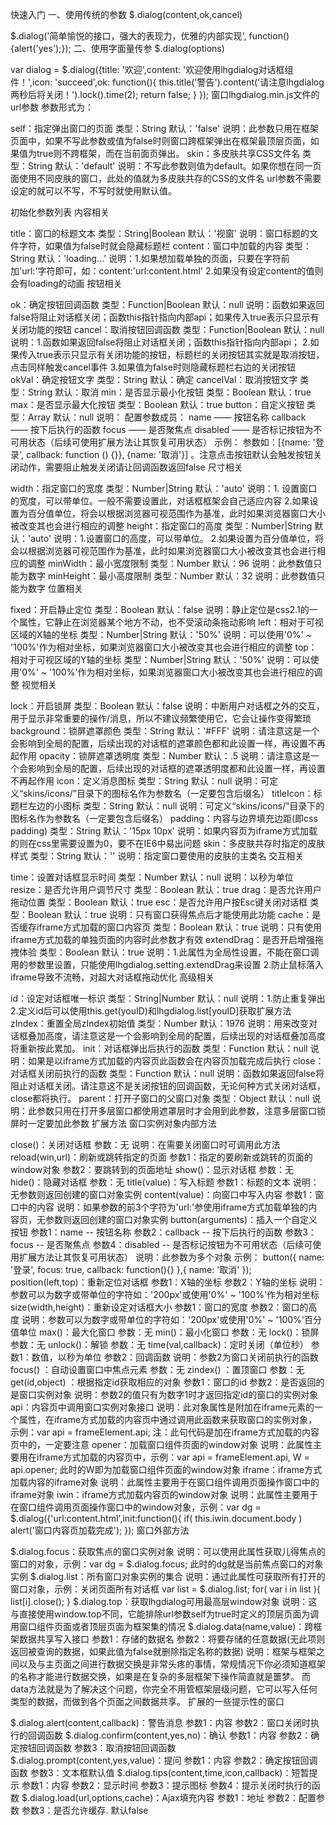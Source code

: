 快速入门
一、使用传统的参数
$.dialog(content,ok,cancel)

$.dialog('简单愉悦的接口，强大的表现力，优雅的内部实现', function(){alert('yes');});
二、使用字面量传参
$.dialog(options)

var dialog = $.dialog({title: '欢迎',content: '欢迎使用lhgdialog对话框组件！',icon: 'succeed',ok: function(){
        this.title('警告').content('请注意lhgdialog两秒后将关闭！').lock().time(2);
        return false;
    }
});
窗口lhgdialog.min.js文件的url参数
参数形式为：<script type="text/javascript" src="lhgdialog.min.js?self=true&skin=chrome"></script>

self：指定弹出窗口的页面
类型：String
默认：'false'
说明：此参数只用在框架页面中，如果不写此参数或值为false时则窗口跨框架弹出在框架最顶层页面，如果值为true则不跨框架，而在当前面页弹出。
skin：多皮肤共享CSS文件名
类型：String
默认：'default'
说明：不写此参数则值为default。如果你想在同一页面使用不同皮肤的窗口，此处的值就为多皮肤共存的CSS的文件名
url参数不需要设定的就可以不写，不写时就使用默认值。

初始化参数列表
内容相关

title：窗口的标题文本
类型：String|Boolean
默认：'视窗'
说明：窗口标题的文件字符，如果值为false时就会隐藏标题栏
content：窗口中加载的内容
类型：String
默认：'loading...'
说明：1.如果想加载单独的页面，只要在字符前加'url:'字符即可，如：content:'url:content.html'
     2.如果没有设定content的值则会有loading的动画
按钮相关

ok：确定按钮回调函数
类型：Function|Boolean
默认：null
说明：函数如果返回false将阻止对话框关闭；函数this指针指向内部api；如果传入true表示只显示有关闭功能的按钮
cancel：取消按钮回调函数
类型：Function|Boolean
默认：null
说明：1.函数如果返回false将阻止对话框关闭；函数this指针指向内部api；
     2.如果传入true表示只显示有关闭功能的按钮，标题栏的关闭按钮其实就是取消按钮，点击同样触发cancel事件
     3.如果值为false时则隐藏标题栏右边的关闭按钮
okVal：确定按钮文字
类型：String
默认：确定
cancelVal：取消按钮文字
类型：String
默认：取消
min：是否显示最小化按钮
类型：Boolean
默认：true
max：是否显示最大化按钮
类型：Boolean
默认：true
button：自定义按钮
类型：Array
默认：null
说明：
配置参数成员：
name —— 按钮名称
callback —— 按下后执行的函数
focus —— 是否聚焦点
disabled —— 是否标记按钮为不可用状态（后续可使用扩展方法让其恢复可用状态）
示例：
参数如：[{name: '登录', callback: function () {}}, {name: '取消'}] 。注意点击按钮默认会触发按钮关闭动作，需要阻止触发关闭请让回调函数返回false
尺寸相关

width：指定窗口的宽度
类型：Number|String
默认：'auto'
说明：1. 设置窗口的宽度，可以带单位。一般不需要设置此，对话框框架会自己适应内容
     2.如果设置为百分值单位，将会以根据浏览器可视范围作为基准，此时如果浏览器窗口大小被改变其也会进行相应的调整
height：指定窗口的高度
类型：Number|String
默认：'auto'
说明：1.设置窗口的高度，可以带单位。
     2.如果设置为百分值单位，将会以根据浏览器可视范围作为基准，此时如果浏览器窗口大小被改变其也会进行相应的调整
minWidth：最小宽度限制
类型：Number
默认：96
说明：此参数值只能为数字
minHeight：最小高度限制
类型：Number
默认：32
说明：此参数值只能为数字
位置相关

fixed：开启静止定位
类型：Boolean
默认：false
说明：静止定位是css2.1的一个属性，它静止在浏览器某个地方不动，也不受滚动条拖动影响
left：相对于可视区域的X轴的坐标
类型：Number|String
默认：'50%'
说明：可以使用'0%' ~ '100%'作为相对坐标，如果浏览器窗口大小被改变其也会进行相应的调整
top：相对于可视区域的Y轴的坐标
类型：Number|String
默认：'50%'
说明：可以使用'0%' ~ '100%'作为相对坐标，如果浏览器窗口大小被改变其也会进行相应的调整
视觉相关

lock：开启锁屏
类型：Boolean
默认：false
说明：中断用户对话框之外的交互，用于显示非常重要的操作/消息，所以不建议频繁使用它，它会让操作变得繁琐
background：锁屏遮罩颜色
类型：String
默认：'#FFF'
说明：请注意这是一个会影响到全局的配置，后续出现的对话框的遮罩颜色都和此设置一样，再设置不再起作用
opacity：锁屏遮罩透明度
类型：Number
默认：.5
说明：请注意这是一个会影响到全局的配置，后续出现的对话框的遮罩透明度都和此设置一样，再设置不再起作用
icon：定义消息图标
类型：String
默认：null
说明：可定义“skins/icons/”目录下的图标名作为参数名（一定要包含后缀名）
titleIcon：标题栏左边的小图标
类型：String
默认：null
说明：可定义“skins/icons/”目录下的图标名作为参数名（一定要包含后缀名）
padding：内容与边界填充边距(即css padding)
类型：String
默认：'15px 10px'
说明：如果内容页为iframe方式加载的则在css里需要设置为0，要不在IE6中易出问题
skin：多皮肤共存时指定的皮肤样式
类型：String
默认：''
说明：指定窗口要使用的皮肤的主类名
交互相关

time：设置对话框显示时间
类型：Number
默认：null
说明：以秒为单位
resize：是否允许用户调节尺寸
类型：Boolean
默认：true
drag：是否允许用户拖动位置
类型：Boolean
默认：true
esc：是否允许用户按Esc键关闭对话框
类型：Boolean
默认：true
说明：只有窗口获得焦点后才能使用此功能
cache：是否缓存iframe方式加载的窗口内容页
类型：Boolean
默认：true
说明：只有使用iframe方式加载的单独页面的内容时此参数才有效
extendDrag：是否开启增强拖拽体验
类型：Boolean
默认：true
说明：1.此属性为全局性设置，不能在窗口调用的参数里设置，只能使用lhgdialog.setting.extendDrag来设置
     2.防止鼠标落入iframe导致不流畅，对超大对话框拖动优化
高级相关

id：设定对话框唯一标识
类型：String|Number
默认：null
说明：1.防止重复弹出
     2.定义id后可以使用this.get(youID)和lhgdialog.list[youID]获取扩展方法
zIndex：重置全局zIndex初始值
类型：Number
默认：1976
说明：用来改变对话框叠加高度，请注意这是一个会影响到全局的配置，后续出现的对话框叠加高度将重新按此累加。
init：对话框弹出后执行的函数
类型：Function
默认：null
说明：如果是以iframe方式加载的内容页此函数会在内容页加载完成后执行
close：对话框关闭前执行的函数
类型：Function
默认：null
说明：函数如果返回false将阻止对话框关闭。请注意这不是关闭按钮的回调函数，无论何种方式关闭对话框，close都将执行。
parent：打开子窗口的父窗口对象
类型：Object
默认：null
说明：此参数只用在打开多层窗口都使用遮罩层时才会用到此参数，注意多层窗口锁屏时一定要加此参数
扩展方法
窗口实例对象内部方法

close()：关闭对话框
参数：无
说明：在需要关闭窗口时可调用此方法
reload(win,url)：刷新或跳转指定的页面
参数1：指定的要刷新或跳转的页面的window对象
参数2：要跳转到的页面地址
show()：显示对话框
参数：无
hide()：隐藏对话框
参数：无
title(value)：写入标题
参数1：标题的文本
说明：无参数则返回创建的窗口对象实例
content(value)：向窗口中写入内容
参数1：窗口中的内容
说明：如果参数的前3个字符为'url:'参使用iframe方式加载单独的内容页，无参数则返回创建的窗口对象实例
button(arguments)：插入一个自定义按钮
参数1：name -- 按钮名称
参数2：callback -- 按下后执行的函数
参数3：focus -- 是否聚焦点
参数4：disabled -- 是否标记按钮为不可用状态（后续可使用扩展方法让其恢复可用状态）
说明：此参数为多个对象
示例：
button({
    name: '登录',
    focus: true,
    callback: function(){}
},{
    name: '取消'
});
position(left,top)：重新定位对话框
参数1：X轴的坐标
参数2：Y轴的坐标
说明：参数可以为数字或带单位的字符如：'200px'或使用'0%' ~ '100%'作为相对坐标
size(width,height)：重新设定对话框大小
参数1：窗口的宽度
参数2：窗口的高度
说明：参数可以为数字或带单位的字符如：'200px'或使用'0%' ~ '100%'百分值单位
max()：最大化窗口
参数：无
min()：最小化窗口
参数：无
lock()：锁屏
参数：无
unlock()：解锁
参数：无
time(val,callback)：定时关闭（单位秒）
参数1：数值，以秒为单位
参数2：回调函数
说明：参数2为窗口关闭前执行的函数
focus() ：自动设置窗口中焦点元素
参数：无
zindex() ：置顶窗口
参数：无
get(id,object) ：根据指定id获取相应的对象
参数1：窗口的id
参数2：是否返回的是窗口实例对象
说明：参数2的值只有为数字1时才返回指定id的窗口的实例对象
api：内容页中调用窗口实例对象接口
说明：此对象属性是附加在iframe元素的一个属性，在iframe方式加载的内容页中通过调用此函数来获取窗口的实例对象，示例：var api = frameElement.api; 注：此句代码是加在iframe方式加载的内容页中的，一定要注意
opener：加载窗口组件页面的window对象
说明：此属性主要用在iframe方式加载的内容页中，示例：var api = frameElement.api, W = api.opener; 此时的W即为加载窗口组件页面的window对象
iframe：iframe方式加载内容的iframe对象
说明：此属性主要用于在窗口组件调用页面操作窗口中的iframe对象
iwin：iframe方式加载内容页的window对象
说明：此属性主要用于在窗口组件调用页面操作窗口中的window对象，示例：var dg = $.dialog({'url:content.html',init:function(){ if( this.iwin.document.body ) alert('窗口内容页加载完成'); });
窗口外部方法

$.dialog.focus：获取焦点的窗口实例对象
说明：可以使用此属性获取儿得焦点的窗口的对象，示例：var dg = $.dialog.focus; 此时的dg就是当前焦点窗口的对象实例
$.dialog.list：所有窗口对象实例的集合
说明：通过此属性可获取所有打开的窗口对象，示例：关闭页面所有对话框
var list = $.dialog.list;
for( var i in list ){
    list[i].close();
}
$.dialog.top：获取lhgdialog可用最高层window对象
说明：这与直接使用window.top不同，它能排除url参数self为true时定义的顶层页面为调用窗口组件页面或者顶层页面为框架集的情况
$.dialog.data(name,value)：跨框架数据共享写入接口
参数1：存储的数据名
参数2：将要存储的任意数据(无此项则返回被查询的数据，如果此值为false就删除指定名称的数据)
说明：框架与框架之间以及与主页面之间进行数据交换是非常头疼的事情，常规情况下你必须知道框架的名称才能进行数据交换，如果是在复杂的多层框架下操作简直就是噩梦。
而data方法就是为了解决这个问题，你完全不用管框架层级问题，它可以写入任何类型的数据，而做到各个页面之间数据共享。
扩展的一些提示性的窗口

$.dialog.alert(content,callback)：警告消息
参数1：内容
参数2：窗口关闭时执行的回调函数
$.dialog.confirm(content,yes,no)：确认
参数1：内容
参数2：确定按钮回调函数
参数3：取消按钮回调函数
$.dialog.prompt(content,yes,value)：提问
参数1：内容
参数2：确定按钮回调函数
参数3：文本框默认值
$.dialog.tips(content,time,icon,callback)：短暂提示
参数1：内容
参数2：显示时间
参数3：提示图标
参数4：提示关闭时执行的函数
$.dialog.load(url,options,cache)：Ajax填充内容
参数1：地址
参数2：配置参数
参数3：是否允许缓存. 默认false